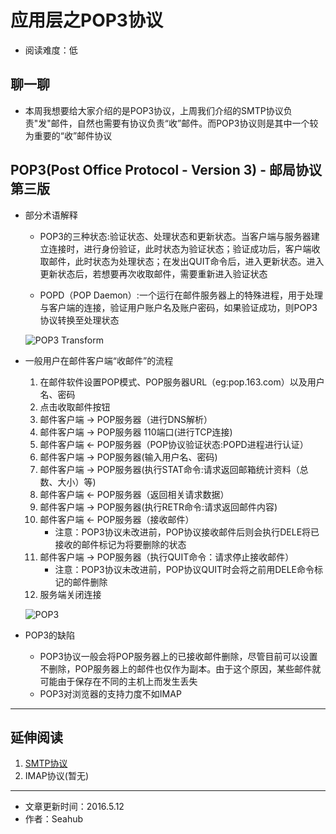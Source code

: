 # 应用层之POP3协议
* 阅读难度：低

## 聊一聊
* 本周我想要给大家介绍的是POP3协议，上周我们介绍的SMTP协议负责"发"邮件，自然也需要有协议负责“收”邮件。而POP3协议则是其中一个较为重要的“收”邮件协议

## POP3(Post Office Protocol - Version 3) - 邮局协议第三版
* 部分术语解释
	* POP3的三种状态:验证状态、处理状态和更新状态。当客户端与服务器建立连接时，进行身份验证，此时状态为验证状态；验证成功后，客户端收取邮件，此时状态为处理状态；在发出QUIT命令后，进入更新状态。进入更新状态后，若想要再次收取邮件，需要重新进入验证状态
	
	* POPD（POP Daemon）:一个运行在邮件服务器上的特殊进程，用于处理与客户端的连接，验证用户账户名及账户密码，如果验证成功，则POP3协议转换至处理状态
	
 	![POP3 Transform](https://github.com/SeaHub/BlogOfComputerNetwork/blob/master/res/POP3transform.jpg?raw=true)
 
* 一般用户在邮件客户端“收邮件”的流程
	1. 在邮件软件设置POP模式、POP服务器URL（eg:pop.163.com）以及用户名、密码
	2. 点击收取邮件按钮
	3. 邮件客户端 -> POP服务器（进行DNS解析）
	4. 邮件客户端 -> POP服务器 110端口(进行TCP连接)
	5. 邮件客户端 <- POP服务器（POP协议验证状态:POPD进程进行认证）
	6. 邮件客户端 -> POP服务器(输入用户名、密码)
	7. 邮件客户端 -> POP服务器(执行STAT命令:请求返回邮箱统计资料（总数、大小）等)
	8. 邮件客户端 <- POP服务器（返回相关请求数据）
	9. 邮件客户端 -> POP服务器(执行RETR命令:请求返回邮件内容)
	10. 邮件客户端 <- POP服务器（接收邮件）
		* 注意：POP3协议未改进前，POP协议接收邮件后则会执行DELE将已接收的邮件标记为将要删除的状态
	11. 邮件客户端 -> POP服务器（执行QUIT命令：请求停止接收邮件）
		* 注意：POP3协议未改进前，POP协议QUIT时会将之前用DELE命令标记的邮件删除
	12. 服务端关闭连接
 	
 	![POP3](https://github.com/SeaHub/BlogOfComputerNetwork/blob/master/res/POP3.png?raw=true)
		
 	
* POP3的缺陷
	* POP3协议一般会将POP服务器上的已接收邮件删除，尽管目前可以设置不删除，POP服务器上的邮件也仅作为副本。由于这个原因，某些邮件就可能由于保存在不同的主机上而发生丢失
	* POP3对浏览器的支持力度不如IMAP
		 
---
## 延伸阅读
1. [SMTP协议](https://github.com/SeaHub/BlogOfComputerNetwork/blob/master/link/000A.md)
2. IMAP协议(暂无)

---

* 文章更新时间：2016.5.12
* 作者：Seahub

